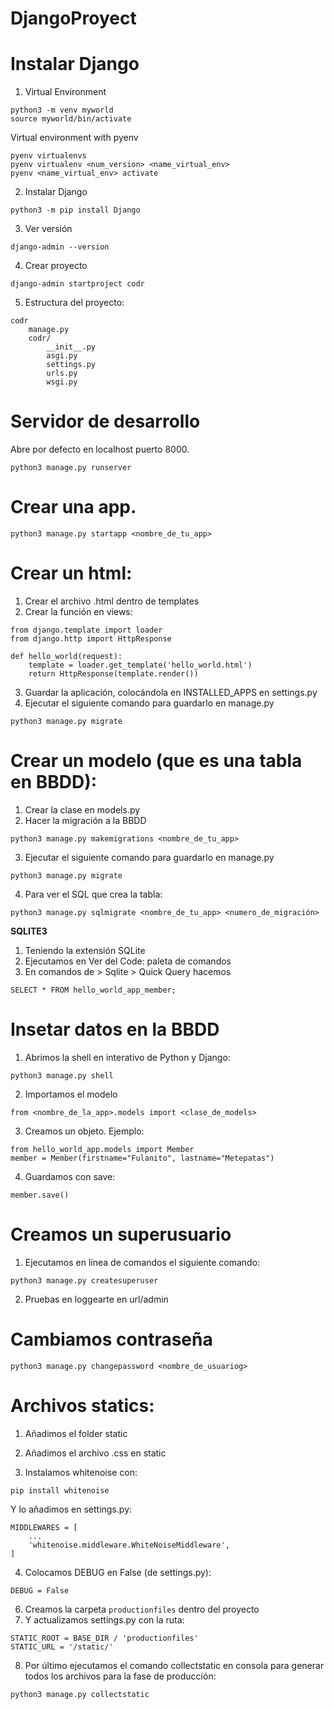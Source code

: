 # DjangoProyect

# Instalar Django

1. Virtual Environment
```
python3 -m venv myworld
source myworld/bin/activate
```
Virtual environment with pyenv
```
pyenv virtualenvs
pyenv virtualenv <num_version> <name_virtual_env>
pyenv <name_virtual_env> activate
```
2. Instalar Django
```
python3 -m pip install Django
```
3. Ver versión
```
django-admin --version 
```
4. Crear proyecto
```
django-admin startproject codr
```

5. Estructura del proyecto:
```
codr
    manage.py
    codr/
        __init__.py
        asgi.py
        settings.py
        urls.py
        wsgi.py
```
# Servidor de desarrollo
Abre por defecto en localhost puerto 8000.
```
python3 manage.py runserver
```

# Crear una app.

```
python3 manage.py startapp <nombre_de_tu_app>
```

# Crear un html:
1. Crear el archivo .html dentro de templates
2. Crear la función en views:
```
from django.template import loader
from django.http import HttpResponse

def hello_world(request):
    template = loader.get_template('hello_world.html')
    return HttpResponse(template.render())
```
3. Guardar la aplicación, colocándola en INSTALLED_APPS en settings.py
4. Ejecutar el siguiente comando para guardarlo en manage.py
```
python3 manage.py migrate
```

# Crear un modelo (que es una tabla en BBDD):
1. Crear la clase en models.py
2. Hacer la migración a la BBDD
```
python3 manage.py makemigrations <nombre_de_tu_app>
```
3. Ejecutar el siguiente comando para guardarlo en manage.py
```
python3 manage.py migrate
```
4. Para ver el SQL que crea la tabla:
```
python3 manage.py sqlmigrate <nombre_de_tu_app> <numero_de_migración>
```

**SQLITE3**
1. Teniendo la extensión SQLite
2. Ejecutamos en Ver del Code: paleta de comandos
3. En comandos de > Sqlite > Quick Query hacemos
```
SELECT * FROM hello_world_app_member;
``` 


# Insetar datos en la BBDD
1. Abrimos la shell en interativo de Python y Django:
```
python3 manage.py shell
```
2. Importamos el modelo
```
from <nombre_de_la_app>.models import <clase_de_models>
```
3. Creamos un objeto.
Ejemplo:
```
from hello_world_app.models import Member
member = Member(firstname="Fulanito", lastname="Metepatas")
```
4. Guardamos con save:
```
member.save()
```

# Creamos un superusuario
1. Ejecutamos en línea de comandos el siguiente comando:
```
python3 manage.py createsuperuser
```
2. Pruebas en loggearte en url/admin

# Cambiamos contraseña

```
python3 manage.py changepassword <nombre_de_usuariog>
```

# Archivos statics:
1. Añadimos el folder static
2. Añadimos el archivo .css en static

3. Instalamos whitenoise con:
```
pip install whitenoise
```
Y lo añadimos en settings.py:
```
MIDDLEWARES = [
    ...
    'whitenoise.middleware.WhiteNoiseMiddleware',
] 
```
4. Colocamos DEBUG en False (de settings.py):
```
DEBUG = False
```
6. Creamos la carpeta `productionfiles` dentro del proyecto
7. Y actualizamos settings.py con la ruta:
```
STATIC_ROOT = BASE_DIR / 'productionfiles'
STATIC_URL = '/static/'
```
8. Por último ejecutamos el comando collectstatic en consola para generar todos los archivos para la fase de producción:
```
python3 manage.py collectstatic
```
